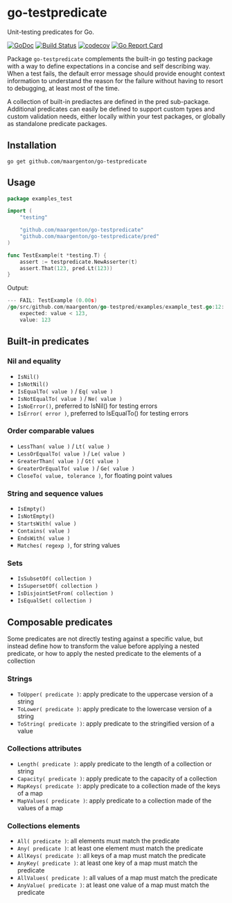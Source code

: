 # go-testpredicate

Unit-testing predicates for Go.

[![GoDoc](https://godoc.org/github.com/maargenton/go-testpredicate?status.svg)](https://godoc.org/github.com/maargenton/go-testpredicate)
[![Build Status](https://travis-ci.org/maargenton/go-testpredicate.svg?branch=master)](https://travis-ci.org/maargenton/go-testpredicate)
[![codecov](https://codecov.io/gh/maargenton/go-testpredicate/branch/master/graph/badge.svg)](https://codecov.io/gh/maargenton/go-testpredicate)
[![Go Report Card](https://goreportcard.com/badge/github.com/maargenton/go-testpredicate)](https://goreportcard.com/report/github.com/maargenton/go-testpredicate)

Package `go-testpredicate` complements the built-in go testing package with a
way to define expectations in a concise and self describing way. When a test
fails, the default error message should provide enought context information
to understand the reason for the failure without having to resort to
debugging, at least most of the time.

A collection of built-in prediactes are defined in the pred sub-package.
Additional predicates can easily be defined to support custom types and custom
validation needs, either locally within your test packages, or globally as
standalone predicate packages.

## Installation

    go get github.com/maargenton/go-testpredicate

## Usage

```go
package examples_test

import (
    "testing"

    "github.com/maargenton/go-testpredicate"
    "github.com/maargenton/go-testpredicate/pred"
)

func TestExample(t *testing.T) {
    assert := testpredicate.NewAsserter(t)
    assert.That(123, pred.Lt(123))
}
```

Output:
```go
--- FAIL: TestExample (0.00s)
/go/src/github.com/maargenton/go-testpred/examples/example_test.go:12:
    expected: value < 123,
    value: 123
```

## Built-in predicates

### Nil and equality

- `IsNil()`
- `IsNotNil()`
- `IsEqualTo( value )` / `Eq( value )`
- `IsNotEqualTo( value )` / `Ne( value )`
- `IsNoError()`, preferred to IsNil() for testing errors
- `IsError( error )`, preferred to IsEqualTo() for testing errors

### Order comparable values

- `LessThan( value )` / `Lt( value )`
- `LessOrEqualTo( value )` / `Le( value )`
- `GreaterThan( value )` / `Gt( value )`
- `GreaterOrEqualTo( value )` / `Ge( value )`
- `CloseTo( value, tolerance )`, for floating point values

### String and sequence values

- `IsEmpty()`
- `IsNotEmpty()`
- `StartsWith( value )`
- `Contains( value )`
- `EndsWith( value )`
- `Matches( regexp )`, for string values

### Sets

- `IsSubsetOf( collection )`
- `IsSupersetOf( collection )`
- `IsDisjointSetFrom( collection )`
- `IsEqualSet( collection )`

## Composable predicates

Some predicates are not directly testing against a specific value, but instead define how to transform the value before applying a nested predicate, or how to apply the nested predicate to the elements of a collection

### Strings

- `ToUpper( predicate )`: apply predicate to the uppercase version of a string
- `ToLower( predicate )`: apply predicate to the lowercase version of a string
- `ToString( predicate )`: apply predicate to the stringified version of a value

### Collections attributes

- `Length( predicate )`: apply predicate to the length of a collection or string
- `Capacity( predicate )`: apply predicate to the capacity of a collection
- `MapKeys( predicate )`: apply predicate to a collection made of the keys of a map
- `MapValues( predicate )`: apply predicate to a collection made of the values of a map

### Collections elements

- `All( predicate )`: all elements must match the predicate
- `Any( predicate )`: at least one element must match the predicate
- `AllKeys( predicate )`: all keys of a map must match the predicate
- `AnyKey( predicate )`: at least one key of a map must match the predicate
- `AllValues( predicate )`: all values of a map must match the predicate
- `AnyValue( predicate )`: at least one value of a map must match the predicate
